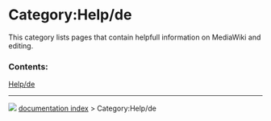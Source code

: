 # Category:Help/de
This category lists pages that contain helpfull information on MediaWiki and editing.

### Contents:

  
  [Help/de](Help/de.md)



---
![](images/Right_arrow.png) [documentation index](../README.md) > Category:Help/de
